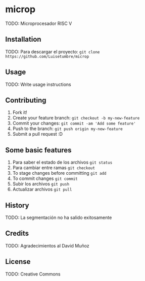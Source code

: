 # microp
TODO: Microprocesador RISC V
## Installation
TODO: Para descargar el proyecto: `git clone https://github.com/Luisetumbre/microp`
## Usage
TODO: Write usage instructions
## Contributing
1. Fork it!
2. Create your feature branch: `git checkout -b my-new-feature`
3. Commit your changes: `git commit -am 'Add some feature'`
4. Push to the branch: `git push origin my-new-feature`
5. Submit a pull request :D

## Some basic features
1. Para saber el estado de los archivos `git status`
2. Para cambiar entre ramas `git checkout`
3. To stage changes before committing `git add`
4. To commit changes `git commit`
5. Subir los archivos `git push`
6. Actualizar archivos `git pull`

## History
TODO: La segmentación no ha salido exitosamente
## Credits
TODO: Agradecimientos al David Muñoz
## License
TODO: Creative Commons
